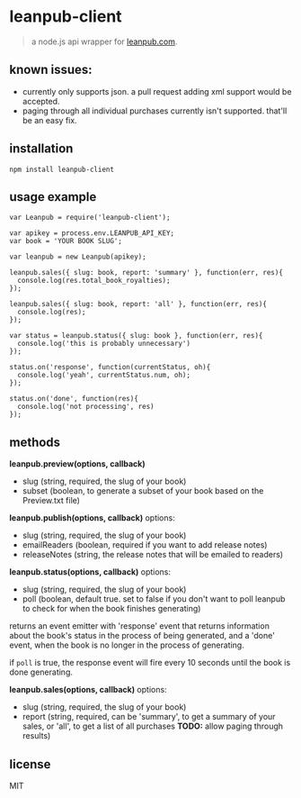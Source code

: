# leanpub-client
> a node.js api wrapper for [leanpub.com](http://leanpub.com).

## known issues:
- currently only supports json. a pull request adding xml support would be accepted.
- paging through all individual purchases currently isn't supported. that'll be an easy fix.

## installation

```
npm install leanpub-client
```

## usage example

```
var Leanpub = require('leanpub-client');

var apikey = process.env.LEANPUB_API_KEY;
var book = 'YOUR BOOK SLUG';

var leanpub = new Leanpub(apikey);

leanpub.sales({ slug: book, report: 'summary' }, function(err, res){
  console.log(res.total_book_royalties);
});

leanpub.sales({ slug: book, report: 'all' }, function(err, res){
  console.log(res);
});

var status = leanpub.status({ slug: book }, function(err, res){
  console.log('this is probably unnecessary')
});

status.on('response', function(currentStatus, oh){
  console.log('yeah', currentStatus.num, oh);
});

status.on('done', function(res){
  console.log('not processing', res)
});
```

## methods

**leanpub.preview(options, callback)**
- slug (string, required, the slug of your book)
- subset (boolean, to generate a subset of your book based on the Preview.txt file)

**leanpub.publish(options, callback)**
options:
- slug (string, required, the slug of your book)
- emailReaders (boolean, required if you want to add release notes)
- releaseNotes (string, the release notes that will be emailed to readers)

**leanpub.status(options, callback)**
options:
- slug (string, required, the slug of your book)
- poll (boolean, default true. set to false if you don't want to poll leanpub to check for when the book finishes generating)

returns an event emitter with 'response' event that returns information about the book's status in the process of being generated, and a 'done' event, when the book is no longer in the process of generating.

if `poll` is true, the response event will fire every 10 seconds until the book is done generating.

**leanpub.sales(options, callback)**
options:
- slug (string, required, the slug of your book)
- report (string, required, can be 'summary', to get a summary of your sales, or 'all', to get a list of all purchases **TODO:** allow paging through results)

## license
MIT